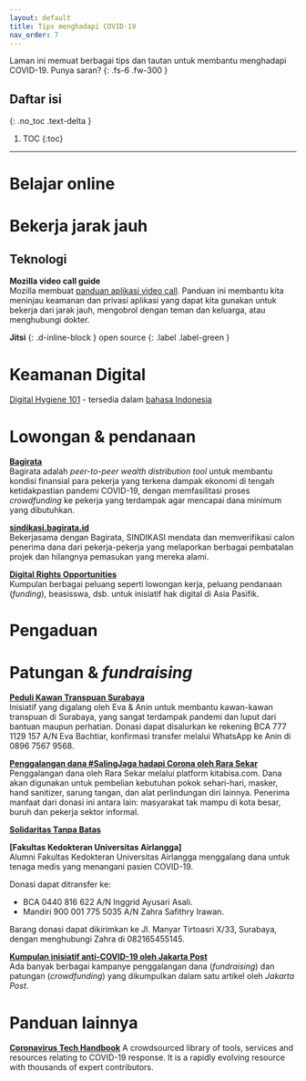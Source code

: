 ```yaml
---
layout: default
title: Tips menghadapi COVID-19
nav_order: 7
---
```


Laman ini memuat berbagai tips dan tautan untuk membantu menghadapi COVID-19. Punya saran?
{: .fs-6 .fw-300 }

## Daftar isi
{: .no_toc .text-delta }

1. TOC
{:toc}

---

# Belajar online





# Bekerja jarak jauh




## Teknologi

**Mozilla video call guide**  
Mozilla membuat [panduan aplikasi video call](https://foundation.mozilla.org/en/privacynotincluded/categories/video-call-apps/). Panduan ini membantu kita meninjau keamanan dan privasi aplikasi yang dapat kita gunakan untuk bekerja dari jarak jauh, mengobrol dengan teman dan keluarga, atau menghubungi dokter.

**Jitsi**
{: .d-inline-block }
open source
{: .label .label-green }

# Keamanan Digital

[Digital Hygiene 101](https://coconet.social/digital-hygiene-safety-security/) - tersedia dalam [bahasa Indonesia](https://coconet.social/digital-hygiene-safety-security-indonesia)

# Lowongan &amp; pendanaan

**[Bagirata](https://bagirata.id/)**  
Bagirata adalah _peer-to-peer wealth distribution tool_ untuk membantu kondisi finansial para pekerja yang terkena dampak ekonomi di tengah ketidakpastian pandemi COVID-19, dengan memfasilitasi proses _crowdfunding_ ke pekerja yang terdampak agar mencapai dana minimum yang dibutuhkan.

**[sindikasi.bagirata.id](https://sindikasi.bagirata.id)**  
Bekerjasama dengan Bagirata, SINDIKASI mendata dan memverifikasi calon penerima dana dari pekerja-pekerja yang melaporkan berbagai pembatalan projek dan hilangnya pemasukan yang mereka alami.

**[Digital Rights Opportunities](https://coconet.social/opportunities/)**  
Kumpulan berbagai peluang seperti lowongan kerja, peluang pendanaan (_funding_), beasisswa, dsb. untuk inisiatif hak digital di Asia Pasifik.

# Pengaduan



# Patungan &amp; _fundraising_

**[Peduli Kawan Transpuan Surabaya](https://www.instagram.com/p/CAU_IJPFuE_/)**  
Inisiatif yang digalang oleh Eva &amp; Anin untuk membantu kawan-kawan transpuan di Surabaya, yang sangat terdampak pandemi dan luput dari bantuan maupun perhatian. Donasi dapat disalurkan ke rekening BCA 777 1129 157 A/N Eva Bachtiar, konfirmasi transfer melalui WhatsApp ke Anin di 0896 7567 9568.

**[Penggalangan dana #SalingJaga hadapi Corona oleh Rara Sekar](https://kitabisa.com/campaign/bersamakitalawan)**  
Penggalangan dana oleh Rara Sekar melalui platform kitabisa.com. Dana akan digunakan untuk pembelian kebutuhan pokok sehari-hari,  masker, hand sanitizer, sarung tangan, dan alat perlindungan diri lainnya. Penerima manfaat dari donasi ini antara lain: masyarakat tak mampu di kota besar, buruh dan pekerja sektor informal.

**[Solidaritas Tanpa Batas](https://kitabisa.com/campaign/satucara)**

**[Fakultas Kedokteran Universitas Airlangga]**  
Alumni Fakultas Kedokteran Universitas Airlangga menggalang dana untuk tenaga medis yang menangani pasien COVID-19.

Donasi dapat ditransfer ke:
- BCA 0440 816 622 A/N Inggrid Ayusari Asali.
- Mandiri 900 001 775 5035 A/N Zahra Safithry Irawan.

Barang donasi dapat dikirimkan ke Jl. Manyar Tirtoasri X/33, Surabaya, dengan menghubungi Zahra di 082165455145.

**[Kumpulan inisiatif anti-COVID-19 oleh Jakarta Post](https://www.thejakartapost.com/life/2020/03/20/anti-covid-19-initiatives-helping-indonesia-fight-the-outbreak.html)**  
Ada banyak berbagai kampanye penggalangan dana (_fundraising_) dan patungan (_crowdfunding_) yang dikumpulkan dalam satu artikel oleh _Jakarta Post_.



# Panduan lainnya

**[Coronavirus Tech Handbook](https://coronavirustechhandbook.com/contents)**
 A crowdsourced library of tools, services and resources relating to COVID-19 response. It is a rapidly evolving resource with thousands of expert contributors.
